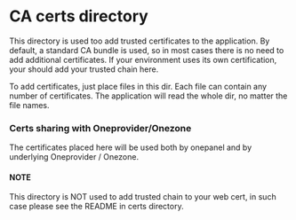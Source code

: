 # CA certs directory

This directory is used too add trusted certificates to the application.
By default, a standard CA bundle is used, so in most cases there
is no need to add additional certificates. If your environment uses its
own certification, your should add your trusted chain here.

To add certificates, just place files in this dir. Each file can contain any 
number of certificates. The application will read the whole dir, no matter the 
file names.

### Certs sharing with Oneprovider/Onezone

The certificates placed here will be used both by onepanel and by underlying
Oneprovider / Onezone.

#### NOTE

This directory is NOT used to add trusted chain to your web cert, in such
case please see the README in certs directory.
